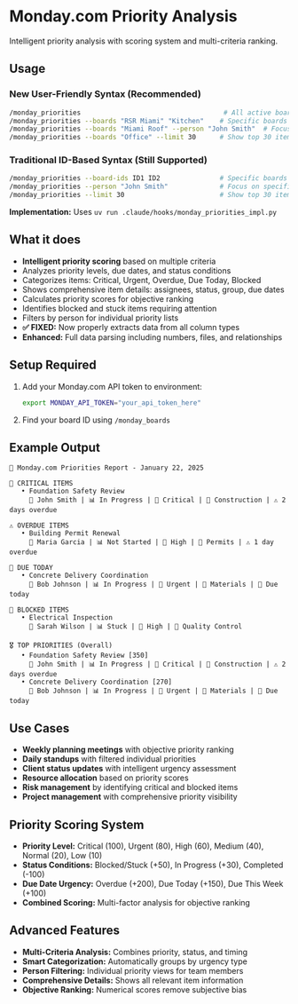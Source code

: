 # Monday.com Priority Analysis

Intelligent priority analysis with scoring system and multi-criteria ranking.

## Usage

### New User-Friendly Syntax (Recommended)
```bash
/monday_priorities                                    # All active boards
/monday_priorities --boards "RSR Miami" "Kitchen"    # Specific boards by name
/monday_priorities --boards "Miami Roof" --person "John Smith"  # Focus on specific person
/monday_priorities --boards "Office" --limit 30      # Show top 30 items (default: 20)
```

### Traditional ID-Based Syntax (Still Supported)
```bash
/monday_priorities --board-ids ID1 ID2               # Specific boards by ID
/monday_priorities --person "John Smith"             # Focus on specific person
/monday_priorities --limit 30                        # Show top 30 items (default: 20)
```

**Implementation:** Uses `uv run .claude/hooks/monday_priorities_impl.py`

## What it does
- **Intelligent priority scoring** based on multiple criteria
- Analyzes priority levels, due dates, and status conditions
- Categorizes items: Critical, Urgent, Overdue, Due Today, Blocked
- Shows comprehensive item details: assignees, status, group, due dates
- Calculates priority scores for objective ranking
- Identifies blocked and stuck items requiring attention
- Filters by person for individual priority lists
- **✅ FIXED:** Now properly extracts data from all column types
- **Enhanced:** Full data parsing including numbers, files, and relationships

## Setup Required
1. Add your Monday.com API token to environment:
   ```bash
   export MONDAY_API_TOKEN="your_api_token_here"
   ```

2. Find your board ID using `/monday_boards`

## Example Output
```
🎯 Monday.com Priorities Report - January 22, 2025

🚨 CRITICAL ITEMS
   • Foundation Safety Review
     👤 John Smith | 📊 In Progress | 🎯 Critical | 📁 Construction | ⚠️ 2 days overdue

⚠️ OVERDUE ITEMS
   • Building Permit Renewal
     👤 Maria Garcia | 📊 Not Started | 🎯 High | 📁 Permits | ⚠️ 1 day overdue

📅 DUE TODAY
   • Concrete Delivery Coordination
     👤 Bob Johnson | 📊 In Progress | 🎯 Urgent | 📁 Materials | 📅 Due today

🚧 BLOCKED ITEMS
   • Electrical Inspection
     👤 Sarah Wilson | 📊 Stuck | 🎯 High | 📁 Quality Control

🎖️ TOP PRIORITIES (Overall)
   • Foundation Safety Review [350]
     👤 John Smith | 📊 In Progress | 🎯 Critical | 📁 Construction | ⚠️ 2 days overdue
   • Concrete Delivery Coordination [270]
     👤 Bob Johnson | 📊 In Progress | 🎯 Urgent | 📁 Materials | 📅 Due today
```

## Use Cases
- **Weekly planning meetings** with objective priority ranking
- **Daily standups** with filtered individual priorities
- **Client status updates** with intelligent urgency assessment
- **Resource allocation** based on priority scores
- **Risk management** by identifying critical and blocked items
- **Project management** with comprehensive priority visibility

## Priority Scoring System
- **Priority Level:** Critical (100), Urgent (80), High (60), Medium (40), Normal (20), Low (10)
- **Status Conditions:** Blocked/Stuck (+50), In Progress (+30), Completed (-100)
- **Due Date Urgency:** Overdue (+200), Due Today (+150), Due This Week (+100)
- **Combined Scoring:** Multi-factor analysis for objective ranking

## Advanced Features
- **Multi-Criteria Analysis:** Combines priority, status, and timing
- **Smart Categorization:** Automatically groups by urgency type
- **Person Filtering:** Individual priority views for team members
- **Comprehensive Details:** Shows all relevant item information
- **Objective Ranking:** Numerical scores remove subjective bias